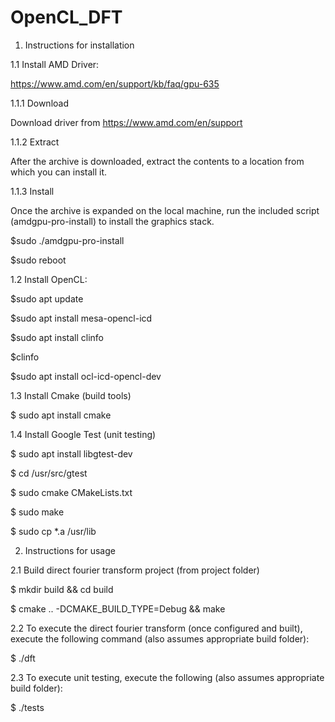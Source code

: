 # OpenCL_DFT

1. Instructions for installation


1.1 Install AMD Driver:

https://www.amd.com/en/support/kb/faq/gpu-635

1.1.1 Download

Download driver from https://www.amd.com/en/support

1.1.2 Extract

After the archive is downloaded, extract the contents to a location from which you can install it. 

1.1.3 Install

Once the archive is expanded on the local machine, run the included script (amdgpu-pro-install) to install the graphics stack. 

$sudo ./amdgpu-pro-install

$sudo reboot 


1.2 Install OpenCL:

$sudo apt update

$sudo apt install mesa-opencl-icd

$sudo apt install clinfo

$clinfo

$sudo apt install ocl-icd-opencl-dev


1.3 Install Cmake (build tools)

$ sudo apt install cmake


1.4 Install Google Test (unit testing) 

$ sudo apt install libgtest-dev

$ cd /usr/src/gtest

$ sudo cmake CMakeLists.txt

$ sudo make

$ sudo cp *.a /usr/lib


2. Instructions for usage


2.1 Build direct fourier transform project (from project folder)

$ mkdir build && cd build

$ cmake .. -DCMAKE_BUILD_TYPE=Debug && make


2.2 To execute the direct fourier transform (once configured and built), execute the following command (also assumes appropriate build folder):

$ ./dft


2.3 To execute unit testing, execute the following (also assumes appropriate build folder):

$ ./tests

